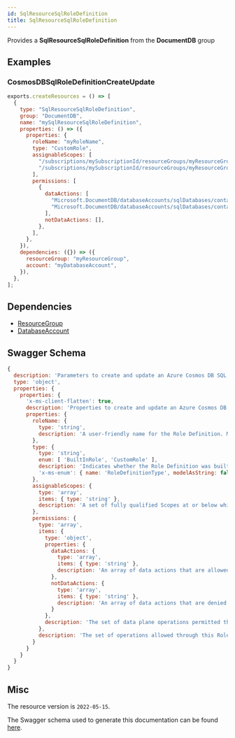 ```yaml
---
id: SqlResourceSqlRoleDefinition
title: SqlResourceSqlRoleDefinition
---
```

Provides a **SqlResourceSqlRoleDefinition** from the **DocumentDB** group
## Examples
### CosmosDBSqlRoleDefinitionCreateUpdate
```js
exports.createResources = () => [
  {
    type: "SqlResourceSqlRoleDefinition",
    group: "DocumentDB",
    name: "mySqlResourceSqlRoleDefinition",
    properties: () => ({
      properties: {
        roleName: "myRoleName",
        type: "CustomRole",
        assignableScopes: [
          "/subscriptions/mySubscriptionId/resourceGroups/myResourceGroupName/providers/Microsoft.DocumentDB/databaseAccounts/myAccountName/dbs/sales",
          "/subscriptions/mySubscriptionId/resourceGroups/myResourceGroupName/providers/Microsoft.DocumentDB/databaseAccounts/myAccountName/dbs/purchases",
        ],
        permissions: [
          {
            dataActions: [
              "Microsoft.DocumentDB/databaseAccounts/sqlDatabases/containers/items/create",
              "Microsoft.DocumentDB/databaseAccounts/sqlDatabases/containers/items/read",
            ],
            notDataActions: [],
          },
        ],
      },
    }),
    dependencies: ({}) => ({
      resourceGroup: "myResourceGroup",
      account: "myDatabaseAccount",
    }),
  },
];

```
## Dependencies
- [ResourceGroup](../Resources/ResourceGroup.md)
- [DatabaseAccount](../DocumentDB/DatabaseAccount.md)
## Swagger Schema
```js
{
  description: 'Parameters to create and update an Azure Cosmos DB SQL Role Definition.',
  type: 'object',
  properties: {
    properties: {
      'x-ms-client-flatten': true,
      description: 'Properties to create and update an Azure Cosmos DB SQL Role Definition.',
      properties: {
        roleName: {
          type: 'string',
          description: 'A user-friendly name for the Role Definition. Must be unique for the database account.'
        },
        type: {
          type: 'string',
          enum: [ 'BuiltInRole', 'CustomRole' ],
          description: 'Indicates whether the Role Definition was built-in or user created.',
          'x-ms-enum': { name: 'RoleDefinitionType', modelAsString: false }
        },
        assignableScopes: {
          type: 'array',
          items: { type: 'string' },
          description: 'A set of fully qualified Scopes at or below which Role Assignments may be created using this Role Definition. This will allow application of this Role Definition on the entire database account or any underlying Database / Collection. Must have at least one element. Scopes higher than Database account are not enforceable as assignable Scopes. Note that resources referenced in assignable Scopes need not exist.'
        },
        permissions: {
          type: 'array',
          items: {
            type: 'object',
            properties: {
              dataActions: {
                type: 'array',
                items: { type: 'string' },
                description: 'An array of data actions that are allowed.'
              },
              notDataActions: {
                type: 'array',
                items: { type: 'string' },
                description: 'An array of data actions that are denied.'
              }
            },
            description: 'The set of data plane operations permitted through this Role Definition.'
          },
          description: 'The set of operations allowed through this Role Definition.'
        }
      }
    }
  }
}
```
## Misc
The resource version is `2022-05-15`.

The Swagger schema used to generate this documentation can be found [here](https://github.com/Azure/azure-rest-api-specs/tree/main/specification/cosmos-db/resource-manager/Microsoft.DocumentDB/stable/2022-05-15/rbac.json).
